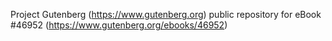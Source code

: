 Project Gutenberg (https://www.gutenberg.org) public repository for eBook #46952 (https://www.gutenberg.org/ebooks/46952)
